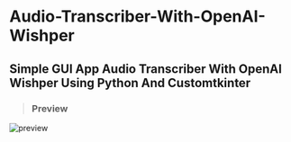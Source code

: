 # **Audio-Transcriber-With-OpenAI-Wishper**
	
## Simple GUI App Audio Transcriber With OpenAI Wishper Using Python And Customtkinter

> ### Preview

![preview](https://user-images.githubusercontent.com/63475761/221354687-7b5d9091-1868-4ac3-9fca-75b7d90044d2.png)
